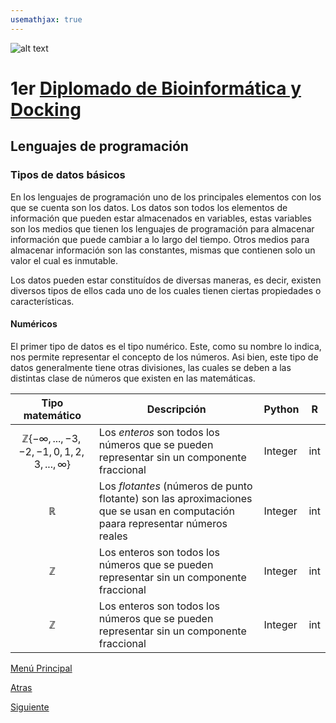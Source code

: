 ```yaml
---
usemathjax: true
---
```

![alt text](https://solariabiodata.com.mx/images/solaria_banner.png "Soluciones de Siguiente Generación")
# 1er [Diplomado de Bioinformática y Docking](./)

## Lenguajes de programación

### Tipos de datos básicos

En los lenguajes de programación uno de los principales elementos con los que se cuenta son los datos. Los datos son todos los elementos de información que pueden estar almacenados en variables, estas variables son los medios que tienen los lenguajes de programación para almacenar información que puede cambiar a lo largo del tiempo. Otros medios para almacenar información son las constantes, mismas que contienen solo un valor el cual es inmutable.

Los datos pueden estar constituídos de diversas maneras, es decir, existen diversos tipos de ellos cada uno de los cuales tienen ciertas propiedades o características.

#### Numéricos

El primer tipo de datos es el tipo numérico. Este, como su nombre lo indica, nos permite representar el concepto de los números. Asi bien, este tipo de datos generalmente tiene otras divisiones, las cuales se deben a las distintas clase de números que existen en las matemáticas.


| Tipo matemático | Descripción | Python | R |
|--|--|--|--|
| $$\mathbb{Z}  \{-\infty,...,-3,-2,-1,0,1,2,3,...,\infty\}$$ | Los _enteros_ son todos los números que se pueden representar sin un componente fraccional| Integer | int |  
| $$\mathbb{R}$$ | Los _flotantes_ (números de punto flotante) son las aproximaciones que se usan en computación paara representar números reales | Integer | int |  
| $$\mathbb{Z}$$ | Los enteros son todos los números que se pueden representar sin un componente fraccional | Integer | int |  
| $$\mathbb{Z}$$ | Los enteros son todos los números que se pueden representar sin un componente fraccional | Integer | int |  




[Menú Principal](./)

[Atras](./introduccion)

[Siguiente](#)
